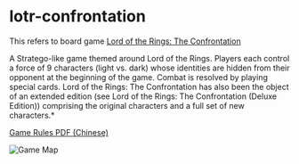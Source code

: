 lotr-confrontation
======================

This refers to board game [Lord of the Rings: The Confrontation](http://www.boardgamegeek.com/boardgame/18833/lord-of-the-rings-the-confrontation-deluxe-edition) 

A Stratego-like game themed around Lord of the Rings. Players each control a force of 9 characters (light vs. dark) whose identities are hidden from their opponent at the beginning of the game. Combat is resolved by playing special cards.
Lord of the Rings: The Confrontation has also been the object of an extended edition (see Lord of the Rings: The Confrontation (Deluxe Edition)) comprising the original characters and a full set of new characters.*


[Game Rules PDF (Chinese)](http://www.wargames.com.hk/Rules/LOTR_Confrotation_CT.pdf)

![Game Map](http://cf.geekdo-images.com/images/pic977585_md.jpg)


